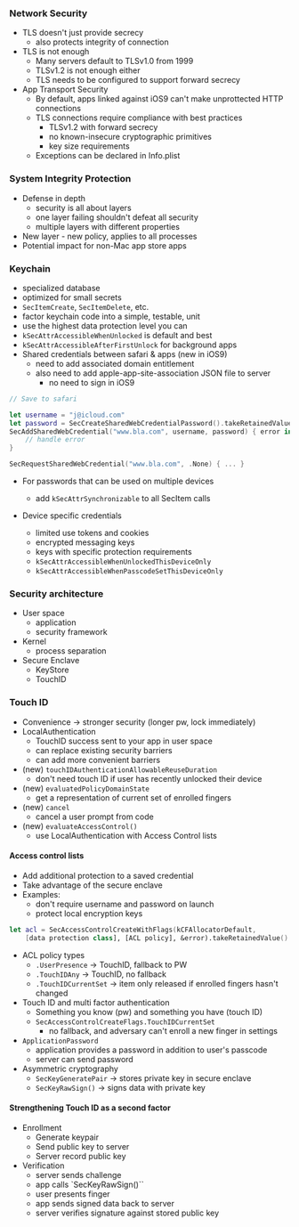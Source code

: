 ### Network Security
* TLS doesn't just provide secrecy
    * also protects integrity of connection
* TLS is not enough
    * Many servers default to TLSv1.0 from 1999
    * TLSv1.2 is not enough either
    * TLS needs to be configured to support forward secrecy
* App Transport Security
    * By default, apps linked against iOS9 can't make unprottected HTTP connections
    * TLS connections require compliance with best practices
        * TLSv1.2 with forward secrecy
        * no known-insecure cryptographic primitives
        * key size requirements
    * Exceptions can be declared in Info.plist

### System Integrity Protection
* Defense in depth
    * security is all about layers
    * one layer failing shouldn't defeat all security
    * multiple layers with different properties
* New layer - new policy, applies to all processes
* Potential impact for non-Mac app store apps

### Keychain
* specialized database
* optimized for small secrets
* `SecItemCreate`, `SecItemDelete`, etc.
* factor keychain code into a simple, testable, unit
* use the highest data protection level you can
* `kSecAttrAccessibleWhenUnlocked` is default and best
* `kSecAttrAccessibleAfterFirstUnlock` for background apps
* Shared credentials between safari & apps (new in iOS9)
    * need to add associated domain entitlement
    * also need to add apple-app-site-association JSON file to server
        * no need to sign in iOS9

```swift
// Save to safari

let username = "j@icloud.com"
let password = SecCreateSharedWebCredentialPassword().takeRetainedValue()
SecAddSharedWebCredential("www.bla.com", username, password) { error in 
    // handle error
}

SecRequestSharedWebCredential("www.bla.com", .None) { ... }
```


* For passwords that can be used on multiple devices
    * add `kSecAttrSynchronizable` to all SecItem calls

* Device specific credentials
    * limited use tokens and cookies
    * encrypted messaging keys
    * keys with specific protection requirements
    * `kSecAttrAccessibleWhenUnlockedThisDeviceOnly`
    * `kSecAttrAccessibleWhenPasscodeSetThisDeviceOnly`

### Security architecture
* User space
    * application
    * security framework
* Kernel
    * process separation
* Secure Enclave
    * KeyStore
    * TouchID

### Touch ID
* Convenience -> stronger security (longer pw, lock immediately)
* LocalAuthentication
    * TouchID success sent to your app in user space
    * can replace existing security barriers
    * can add more convenient barriers
* (new) `touchIDAuthenticationAllowableReuseDuration`
    * don't need touch ID if user has recently unlocked their device
* (new) `evaluatedPolicyDomainState`
    * get a representation of current set of enrolled fingers
* (new) `cancel`
    * cancel a user prompt from code
* (new) `evaluateAccessControl()`
    * use LocalAuthentication with Access Control lists

#### Access control lists
* Add additional protection to a saved credential
* Take advantage of the secure enclave
* Examples:
    * don't require username and password on launch
    * protect local encryption keys

```swift
let acl = SecAccessControlCreateWithFlags(kCFAllocatorDefault,
    [data protection class], [ACL policy], &error).takeRetainedValue()
```

* ACL policy types
    * `.UserPresence` -> TouchID, fallback to PW
    * `.TouchIDAny` -> TouchID, no fallback
    * `.TouchIDCurrentSet` -> item only released if enrolled fingers hasn't changed
* Touch ID and multi factor authentication
    * Something you know (pw) and something you have (touch ID)
    * `SecAccessControlCreateFlags.TouchIDCurrentSet`
        * no fallback, and adversary can't enroll a new finger in settings
* `ApplicationPassword`
    * application provides a password in addition to user's passcode
    * server can send password
* Asymmetric cryptography
    * `SecKeyGeneratePair` -> stores private key in secure enclave
    * `SecKeyRawSign()` -> signs data with private key

#### Strengthening Touch ID as a second factor
* Enrollment
    * Generate keypair
    * Send public key to server
    * Server record public key
* Verification
    * server sends challenge
    * app calls `SecKeyRawSign()``
    * user presents finger
    * app sends signed data back to server
    * server verifies signature against stored public key

